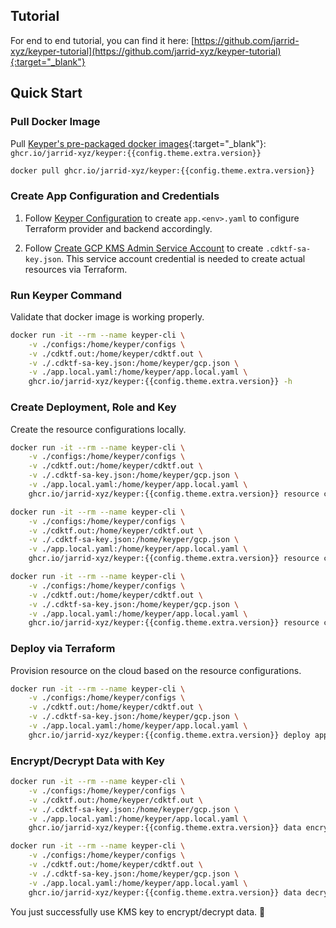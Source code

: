 ## Tutorial

For end to end tutorial, you can find it here: [https://github.com/jarrid-xyz/keyper-tutorial](https://github.com/jarrid-xyz/keyper-tutorial){:target="_blank"}

## Quick Start

### Pull Docker Image

Pull [Keyper's pre-packaged docker images](https://github.com/jarrid-xyz/keyper/pkgs/container/keyper){:target="_blank"}: `ghcr.io/jarrid-xyz/keyper:{{config.theme.extra.version}}`

``` bash
docker pull ghcr.io/jarrid-xyz/keyper:{{config.theme.extra.version}}
```

### Create App Configuration and Credentials

1. Follow [Keyper Configuration](../deploy/configuration.md) to create `app.<env>.yaml` to configure Terraform provider and backend accordingly.

2. Follow [Create GCP KMS Admin Service Account](../deploy/gcp.md#create-resource-admin-service-account) to create `.cdktf-sa-key.json`. This service account credential is needed to create actual resources via Terraform.

### Run Keyper Command
   
Validate that docker image is working properly.

```bash
docker run -it --rm --name keyper-cli \
    -v ./configs:/home/keyper/configs \
    -v ./cdktf.out:/home/keyper/cdktf.out \
    -v ./.cdktf-sa-key.json:/home/keyper/gcp.json \
    -v ./app.local.yaml:/home/keyper/app.local.yaml \
    ghcr.io/jarrid-xyz/keyper:{{config.theme.extra.version}} -h
```

### Create Deployment, Role and Key

Create the resource configurations locally.

```bash
docker run -it --rm --name keyper-cli \
    -v ./configs:/home/keyper/configs \
    -v ./cdktf.out:/home/keyper/cdktf.out \
    -v ./.cdktf-sa-key.json:/home/keyper/gcp.json \
    -v ./app.local.yaml:/home/keyper/app.local.yaml \
    ghcr.io/jarrid-xyz/keyper:{{config.theme.extra.version}} resource create -t deployment
```

```bash
docker run -it --rm --name keyper-cli \
    -v ./configs:/home/keyper/configs \
    -v ./cdktf.out:/home/keyper/cdktf.out \
    -v ./.cdktf-sa-key.json:/home/keyper/gcp.json \
    -v ./app.local.yaml:/home/keyper/app.local.yaml \
    ghcr.io/jarrid-xyz/keyper:{{config.theme.extra.version}} resource create -t role -n app-role
```

```bash
docker run -it --rm --name keyper-cli \
    -v ./configs:/home/keyper/configs \
    -v ./cdktf.out:/home/keyper/cdktf.out \
    -v ./.cdktf-sa-key.json:/home/keyper/gcp.json \
    -v ./app.local.yaml:/home/keyper/app.local.yaml \
    ghcr.io/jarrid-xyz/keyper:{{config.theme.extra.version}} resource create -t key
```

### Deploy via Terraform

Provision resource on the cloud based on the resource configurations.

```bash
docker run -it --rm --name keyper-cli \
    -v ./configs:/home/keyper/configs \
    -v ./cdktf.out:/home/keyper/cdktf.out \
    -v ./.cdktf-sa-key.json:/home/keyper/gcp.json \
    -v ./app.local.yaml:/home/keyper/app.local.yaml \
    ghcr.io/jarrid-xyz/keyper:{{config.theme.extra.version}} deploy apply
```

### Encrypt/Decrypt Data with Key

```bash
docker run -it --rm --name keyper-cli \
    -v ./configs:/home/keyper/configs \
    -v ./cdktf.out:/home/keyper/cdktf.out \
    -v ./.cdktf-sa-key.json:/home/keyper/gcp.json \
    -v ./app.local.yaml:/home/keyper/app.local.yaml \
    ghcr.io/jarrid-xyz/keyper:{{config.theme.extra.version}} data encrypt -k <key-id> --plaintext <secret>
```

```bash
docker run -it --rm --name keyper-cli \
    -v ./configs:/home/keyper/configs \
    -v ./cdktf.out:/home/keyper/cdktf.out \
    -v ./.cdktf-sa-key.json:/home/keyper/gcp.json \
    -v ./app.local.yaml:/home/keyper/app.local.yaml \
    ghcr.io/jarrid-xyz/keyper:{{config.theme.extra.version}} data decrypt -k <key-id> --ciphertext <secret>
```

You just successfully use KMS key to encrypt/decrypt data. :tada: 
